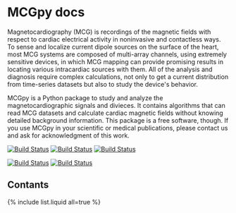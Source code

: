 # MCGpy docs

Magnetocardiography (MCG) is recordings of the magnetic fields with respect to cardiac electrical activity in noninvasive and contactless ways. To sense and localize current dipole sources on the surface of the heart, most MCG systems are composed of multi-array channels, using extremely sensitive devices, in which MCG mapping can provide promising results in locating various intracardiac sources with them. All of the analysis and diagnosis require complex calculations, not only to get a current distribution from time-series datasets but also to study the device's behavior.

MCGpy is a Python package to study and analyze the magnetocardiographic signals and divieces. It contains algorithms that can read MCG datasets and calculate cardiac magnetic fields without knowing detailed background information. This package is a free software, though. If you use MCGpy in your scientific or medical publications, please contact us and ask for acknowledgment of this work.

[![Build Status](https://img.shields.io/badge/build-test%20version-9cf)](https://img.shields.io/badge/build-test%20version-9cf)
[![Build Status](https://img.shields.io/badge/version-0.1.2-blue)](https://github.com/pjjung/mcgpy)
[![Build Status](https://img.shields.io/badge/pypi-0.1.2-blueviolet)](https://pypi.org/project/MCGpy/)

[![Build Status](https://img.shields.io/badge/license-%20GPLv3-green)](http://www.gnu.org/licenses/)
[![Build Status](https://img.shields.io/badge/python-3.6%20%7C%203.7%20%7C%203.8%20%7C%203.9-brightgreen)](https://minepy.readthedocs.io/en/latest/)

## Contants

{% include list.liquid all=true %}

